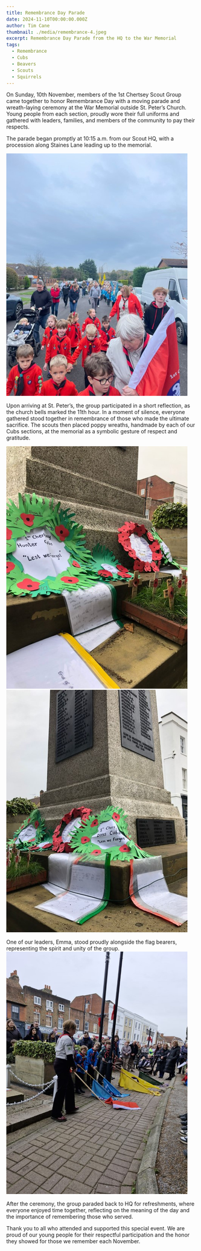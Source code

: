 ```yaml
---
title: Remembrance Day Parade
date: 2024-11-10T00:00:00.000Z
author: Tim Cane
thumbnail: ./media/remembrance-4.jpeg
excerpt: Remembrance Day Parade from the HQ to the War Memorial
tags:
  - Remembrance
  - Cubs
  - Beavers
  - Scouts
  - Squirrels
---
```


On Sunday, 10th November, members of the 1st Chertsey Scout Group came together to honor Remembrance Day with a moving parade and wreath-laying ceremony at the War Memorial outside St. Peter’s Church. Young people from each section, proudly wore their full uniforms and gathered with leaders, families, and members of the community to pay their respects.

The parade began promptly at 10:15 a.m. from our Scout HQ, with a procession along Staines Lane leading up to the memorial. 

![Picture of the parade down Staines Lane](./media/remembrance-1.jpeg)

Upon arriving at St. Peter’s, the group participated in a short reflection, as the church bells marked the 11th hour. In a moment of silence, everyone gathered stood together in remembrance of those who made the ultimate sacrifice. The scouts then placed poppy wreaths, handmade by each of our Cubs sections, at the memorial as a symbolic gesture of respect and gratitude. 

![Poppy wreath made by the Hunter Cubs](./media/remembrance-2.jpeg)![Poppy wreath made by the Dons Cubs](./media/remembrance-3.jpeg)

One of our leaders, Emma, stood proudly alongside the flag bearers, representing the spirit and unity of the group. 
![Emma standing next to our flag bearers](./media/remembrance-4.jpeg)

After the ceremony, the group paraded back to HQ for refreshments, where everyone enjoyed time together, reflecting on the meaning of the day and the importance of remembering those who served.

Thank you to all who attended and supported this special event. We are proud of our young people for their respectful participation and the honor they showed for those we remember each November.